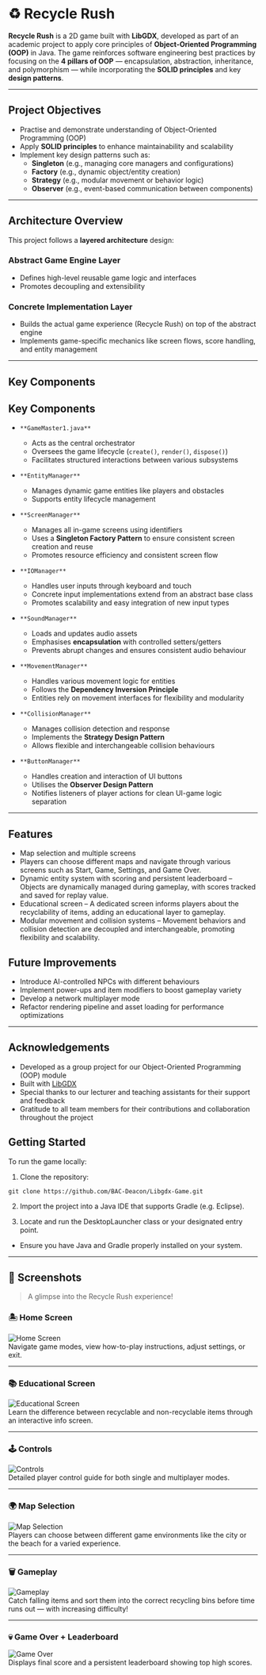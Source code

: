 # ♻️ Recycle Rush

**Recycle Rush** is a 2D game built with **LibGDX**, developed as part of an academic project to apply core principles of **Object-Oriented Programming (OOP)** in Java. The game reinforces software engineering best practices by focusing on the **4 pillars of OOP** — encapsulation, abstraction, inheritance, and polymorphism — while incorporating the **SOLID principles** and key **design patterns**.

---

## Project Objectives

- Practise and demonstrate understanding of Object-Oriented Programming (OOP)
- Apply **SOLID principles** to enhance maintainability and scalability
- Implement key design patterns such as:
  - **Singleton** (e.g., managing core managers and configurations)
  - **Factory** (e.g., dynamic object/entity creation)
  - **Strategy** (e.g., modular movement or behavior logic)
  - **Observer** (e.g., event-based communication between components)

---

## Architecture Overview

This project follows a **layered architecture** design:

### Abstract Game Engine Layer
- Defines high-level reusable game logic and interfaces
- Promotes decoupling and extensibility

### Concrete Implementation Layer
- Builds the actual game experience (Recycle Rush) on top of the abstract engine
- Implements game-specific mechanics like screen flows, score handling, and entity management

---

## Key Components

## Key Components

- `**GameMaster1.java**`  
  - Acts as the central orchestrator  
  - Oversees the game lifecycle (`create()`, `render()`, `dispose()`)  
  - Facilitates structured interactions between various subsystems  

- `**EntityManager**`  
  - Manages dynamic game entities like players and obstacles  
  - Supports entity lifecycle management  

- `**ScreenManager**`  
  - Manages all in-game screens using identifiers  
  - Uses a **Singleton Factory Pattern** to ensure consistent screen creation and reuse  
  - Promotes resource efficiency and consistent screen flow  

- `**IOManager**`  
  - Handles user inputs through keyboard and touch  
  - Concrete input implementations extend from an abstract base class  
  - Promotes scalability and easy integration of new input types  

- `**SoundManager**`  
  - Loads and updates audio assets  
  - Emphasises **encapsulation** with controlled setters/getters  
  - Prevents abrupt changes and ensures consistent audio behaviour  

- `**MovementManager**`  
  - Handles various movement logic for entities  
  - Follows the **Dependency Inversion Principle**  
  - Entities rely on movement interfaces for flexibility and modularity  

- `**CollisionManager**`  
  - Manages collision detection and response  
  - Implements the **Strategy Design Pattern**  
  - Allows flexible and interchangeable collision behaviours  

- `**ButtonManager**`  
  - Handles creation and interaction of UI buttons  
  - Utilises the **Observer Design Pattern**  
  - Notifies listeners of player actions for clean UI-game logic separation  



---

## Features

- Map selection and multiple screens
- Players can choose different maps and navigate through various screens such as Start, Game, Settings, and Game Over.
- Dynamic entity system with scoring and persistent leaderboard – Objects are dynamically managed during gameplay, with scores tracked and saved for replay value.
- Educational screen – A dedicated screen informs players about the recyclability of items, adding an educational layer to gameplay.
- Modular movement and collision systems – Movement behaviors and collision detection are decoupled and interchangeable, promoting flexibility and scalability.

## Future Improvements

- Introduce AI-controlled NPCs with different behaviours
- Implement power-ups and item modifiers to boost gameplay variety
- Develop a network multiplayer mode
- Refactor rendering pipeline and asset loading for performance optimizations


---

## Acknowledgements

- Developed as a group project for our Object-Oriented Programming (OOP) module
- Built with [LibGDX](https://libgdx.com/)
- Special thanks to our lecturer and teaching assistants for their support and feedback
- Gratitude to all team members for their contributions and collaboration throughout the project


## Getting Started

To run the game locally:

1. Clone the repository:
```
git clone https://github.com/BAC-Deacon/Libgdx-Game.git
```
2. Import the project into a Java IDE that supports Gradle (e.g. Eclipse).

3. Locate and run the DesktopLauncher class or your designated entry point.

* Ensure you have Java and Gradle properly installed on your system.

---


## 📸 Screenshots

> A glimpse into the Recycle Rush experience!

### 🏝️ Home Screen  
![Home Screen](screenshots/home.png)  
Navigate game modes, view how-to-play instructions, adjust settings, or exit.

---

### 📚 Educational Screen  
![Educational Screen](screenshots/educational.png)  
Learn the difference between recyclable and non-recyclable items through an interactive info screen.

---

### 🕹️ Controls  
![Controls](screenshots/controls.png)  
Detailed player control guide for both single and multiplayer modes.

---

### 🌍 Map Selection  
![Map Selection](screenshots/map.png)  
Players can choose between different game environments like the city or the beach for a varied experience.

---

### 🗑️ Gameplay  
![Gameplay](screenshots/gameplay.png)  
Catch falling items and sort them into the correct recycling bins before time runs out — with increasing difficulty!

---

### 💀 Game Over + Leaderboard  
![Game Over](screenshots/gameover.png)  
Displays final score and a persistent leaderboard showing top high scores.

